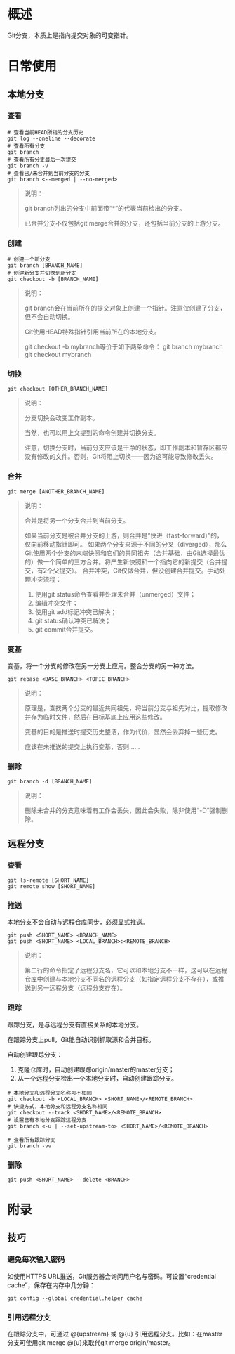 # 概述

Git分支，本质上是指向提交对象的可变指针。

# 日常使用

## 本地分支
### 查看

```git
# 查看当前HEAD所指的分支历史
git log --oneline --decorate
# 查看所有分支
git branch
# 查看所有分支最后一次提交
git branch -v
# 查看已/未合并到当前分支的分支
git branch <--merged | --no-merged>
```

> 说明：
>
> git branch列出的分支中前面带“*”的代表当前检出的分支。
>
> 已合并分支不仅包括git merge合并的分支，还包括当前分支的上游分支。

### 创建

```git
# 创建一个新分支
git branch [BRANCH_NAME]
# 创建新分支并切换到新分支
git checkout -b [BRANCH_NAME]
```

> 说明：
>
> git branch会在当前所在的提交对象上创建一个指针。注意仅创建了分支，但不会自动切换。
>
> Git使用HEAD特殊指针引用当前所在的本地分支。
>
> git checkout -b mybranch等价于如下两条命令：
> git branch mybranch
> git checkout mybranch

### 切换

```git
git checkout [OTHER_BRANCH_NAME]
```

> 说明：
>
> 分支切换会改变工作副本。
>
> 当然，也可以用上文提到的命令创建并切换分支。
>
> 注意，切换分支时，当前分支应该是干净的状态，即工作副本和暂存区都应没有修改的文件。否则，Git将阻止切换——因为这可能导致修改丢失。

### 合并 

```git
git merge [ANOTHER_BRANCH_NAME]
```

> 说明：
>
> 合并是将另一个分支合并到当前分支。
>
> 如果当前分支是被合并分支的上游，则合并是“快进（fast-forward）”的，仅向前移动指针即可。
> 如果两个分支来源于不同的分叉（diverged），那么Git使用两个分支的末端快照和它们的共同祖先（合并基础，由Git选择最优的）做一个简单的三方合并。将产生新快照和一个指向它的新提交（合并提交，有2个父提交）。
> 合并冲突，Git仅做合并，但没创建合并提交。手动处理冲突流程：
>
> 1. 使用git status命令查看并处理未合并（unmerged）文件；
> 2. 编辑冲突文件；
> 3. 使用git add标记冲突已解决；
> 4. git status确认冲突已解决；
> 5. git commit合并提交。

### 变基

变基，将一个分支的修改在另一分支上应用。整合分支的另一种方法。

```git
git rebase <BASE_BRANCH> <TOPIC_BRANCH>
```

> 说明：
>
> 原理是，查找两个分支的最近共同祖先，将当前分支与祖先对比，提取修改并存为临时文件，然后在目标基底上应用这些修改。
>
> 变基的目的是推送时提交历史整洁，作为代价，显然会丢弃掉一些历史。
>
> 应该在未推送的提交上执行变基，否则……

### 删除

```git
git branch -d [BRANCH_NAME]
```

> 说明：
>
> 删除未合并的分支意味着有工作会丢失，因此会失败，除非使用“-D”强制删除。

## 远程分支

### 查看

```git
git ls-remote [SHORT_NAME]
git remote show [SHORT_NAME]
```

### 推送

本地分支不会自动与远程仓库同步，必须显式推送。

```git
git push <SHORT_NAME> <BRANCH_NAME>
git push <SHORT_NAME> <LOCAL_BRANCH>:<REMOTE_BRANCH>
```

> 说明：
>
> 第二行的命令指定了远程分支名，它可以和本地分支不一样，这可以在远程仓库中创建与本地分支不同名的远程分支（如指定远程分支不存在），或推送到另一远程分支（远程分支存在）。

### 跟踪

跟踪分支，是与远程分支有直接关系的本地分支。

在跟踪分支上pull，Git能自动识别抓取源和合并目标。

自动创建跟踪分支：

1. 克隆仓库时，自动创建跟踪origin/master的master分支；
2. 从一个远程分支检出一个本地分支时，自动创建跟踪分支。

```git
# 本地分支和远程分支名称可不相同
git checkout -b <LOCAL_BRANCH> <SHORT_NAME>/<REMOTE_BRANCH>
# 快捷方式，本地分支和远程分支名称相同
git checkout --track <SHORT_NAME>/<REMOTE_BRANCH>
# 设置已有本地分支跟踪远程分支
git branch <-u | --set-upstream-to> <SHORT_NAME>/<REMOTE_BRANCH>

# 查看所有跟踪分支
git branch -vv
```

### 删除

```git
git push <SHORT_NAME> --delete <BRANCH>
```

# 附录

## 技巧

### 避免每次输入密码

如使用HTTPS URL推送，Git服务器会询问用户名与密码。可设置“credential cache”，保存在内存中几分钟：

```git
git config --global credential.helper cache
```

### 引用远程分支

在跟踪分支中，可通过 @{upstream} 或 @{u} 引用远程分支。比如：在master分支可使用git merge @{u}来取代git merge origin/master。